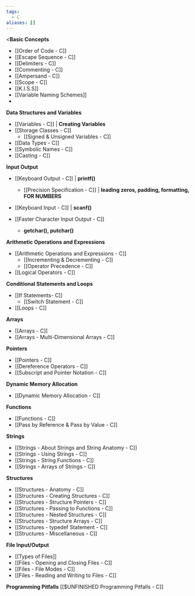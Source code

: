 ```yaml
---
tags:
  - C
aliases: []
---
```

<**Basic Concepts**
- [[Order of Code - C]]
- [[Escape Sequence - C]]
- [[Delimiters - C]]
- [[Commenting - C]]
- [[Ampersand - C]]
- [[Scope - C]]
- [[K.I.S.S]]
- [[Variable Naming Schemes]]
- 
**Data Structures and Variables**
- [[Variables - C]] | **Creating Variables**
- [[Storage Classes - C]]
	- [[Signed & Unsigned Variables - C]]
- [[Data Types - C]]
- [[Symbolic Names - C]]
- [[Casting - C]]

**Input Output**
- [[Keyboard Output - C]] | **printf()**
	- [[Precision Specification - C]] | **leading zeros, padding, formatting, FOR NUMBERS**
- [[Keyboard Input - C]] | **scanf()**

- [[Faster Character Input Output - C]]
	- **getchar(), putchar()**

**Arithmetic Operations and Expressions**
- [[Arithmetic Operations and Expressions - C]]
	- [[Incrementing & Decrementing - C]]
	- [[Operator Precedence - C]]
- [[Logical Operators - C]]

**Conditional Statements and Loops**
- [[If Statements- C]]
	- [[Switch Statement - C]]
- [[Loops - C]]

**Arrays**
- [[Arrays - C]]
- [[Arrays - Multi-Dimensional Arrays - C]]

**Pointers**
- [[Pointers - C]]
- [[Dereference Operators - C]]
- [[Subscript and Pointer Notation - C]]

**Dynamic Memory Allocation**
- [[Dynamic Memory Allocation - C]]

**Functions**
- [[Functions - C]]
- [[Pass by Reference & Pass by Value - C]]

**Strings**
- [[Strings - About Strings and String Anatomy - C]]
- [[Strings - Using Strings - C]]
- [[Strings - String Functions - C]]
- [[Strings - Arrays of Strings - C]]

**Structures**
- [[Structures - Anatomy - C]]
- [[Structures - Creating Structures - C]]
- [[Structures - Structure Pointers - C]]
- [[Structures - Passing to Functions - C]]
- [[Structures - Nested Structures - C]]
- [[Structures - Structure Arrays - C]]
- [[Structures - typedef Statement - C]]
- [[Structures - Miscellaneous - C]]

**File Input/Output**
- [[Types of Files]]
- [[Files - Opening and Closing Files - C]]
- [[Files - File Modes - C]]
- [[Files - Reading and Writing to Files - C]]

**Programming Pitfalls**
[[$UNFINISHED Programming Pitfalls - C]]